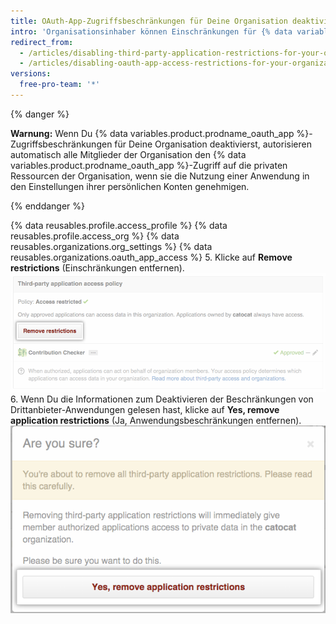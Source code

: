 ```yaml
---
title: OAuth-App-Zugriffsbeschränkungen für Deine Organisation deaktivieren
intro: 'Organisationsinhaber können Einschränkungen für {% data variables.product.prodname_oauth_app %}s aufheben, die Zugriff auf die Ressourcen der Organisation haben.'
redirect_from:
  - /articles/disabling-third-party-application-restrictions-for-your-organization/
  - /articles/disabling-oauth-app-access-restrictions-for-your-organization
versions:
  free-pro-team: '*'
---
```


{% danger %}

**Warnung:** Wenn Du {% data variables.product.prodname_oauth_app %}-Zugriffsbeschränkungen für Deine Organisation deaktivierst, autorisieren automatisch alle Mitglieder der Organisation den {% data variables.product.prodname_oauth_app %}-Zugriff auf die privaten Ressourcen der Organisation, wenn sie die Nutzung einer Anwendung in den Einstellungen ihrer persönlichen Konten genehmigen.

{% enddanger %}

{% data reusables.profile.access_profile %}
{% data reusables.profile.access_org %}
{% data reusables.organizations.org_settings %}
{% data reusables.organizations.oauth_app_access %}
5. Klicke auf **Remove restrictions** (Einschränkungen entfernen). ![Schaltfläche „Remove restrictions“ (Beschränkungen entfernen)](/assets/images/help/settings/settings-third-party-remove-restrictions.png)
6. Wenn Du die Informationen zum Deaktivieren der Beschränkungen von Drittanbieter-Anwendungen gelesen hast, klicke auf **Yes, remove application restrictions** (Ja, Anwendungsbeschränkungen entfernen). ![Schaltfläche „Remove confirmation" (Bestätigen der Entfernung)](/assets/images/help/settings/settings-third-party-confirm-disable.png)
